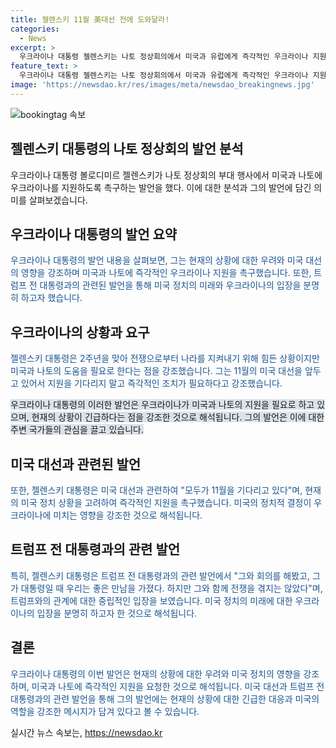 ```yaml
---
title: 젤렌스키 11월 美대선 전에 도와달라!
categories:
  - News
excerpt: >
  우크라이나 대통령 젤렌스키는 나토 정상회의에서 미국과 유럽에게 즉각적인 우크라이나 지원을 요구하며, 11월 대선을 기다리지 말라고 촉구했다. 또한, 트럼프 전 대통령과의 관련하여 그가 대통령이 되면 어떻게 행동할지 알 수 없다고 말했으며, 트럼프가 전쟁을 어떻게 끝낼지에 대한 구체적 계획을 요구했다. 이는 현재의 정세와 미래에 대한 우크라이나 대통령의 우려를 반영하는 발언이었다.
feature_text: >
  우크라이나 대통령 젤렌스키는 나토 정상회의에서 미국과 유럽에게 즉각적인 우크라이나 지원을 요구하며, 11월 대선을 기다리지 말라고 촉구했다. 또한, 트럼프 전 대통령과의 관련하여 그가 대통령이 되면 어떻게 행동할지 알 수 없다고 말했으며, 트럼프가 전쟁을 어떻게 끝낼지에 대한 구체적 계획을 요구했다. 이는 현재의 정세와 미래에 대한 우크라이나 대통령의 우려를 반영하는 발언이었다.
image: 'https://newsdao.kr/res/images/meta/newsdao_breakingnews.jpg'
---
```


<p><img src="https://newsdao.kr/res/images/meta/newsdao_breakingnews.jpg" alt="bookingtag 속보" /></p>

<h2>젤렌스키 대통령의 나토 정상회의 발언 분석</h2>

<p data-ke-size="size16">우크라이나 대통령 볼로디미르 젤렌스키가 나토 정상회의 부대 행사에서 미국과 나토에 우크라이나를 지원하도록 촉구하는 발언을 했다. 이에 대한 분석과 그의 발언에 담긴 의미를 살펴보겠습니다.</p>

<h2 data-ke-size="size26">우크라이나 대통령의 발언 요약</h2>

<p><span style="color: #1a5490;">우크라이나 대통령의 발언 내용을 살펴보면, 그는 현재의 상황에 대한 우려와 미국 대선의 영향을 강조하며 미국과 나토에 즉각적인 우크라이나 지원을 촉구했습니다. 또한, 트럼프 전 대통령과의 관련된 발언을 통해 미국 정치의 미래와 우크라이나의 입장을 분명히 하고자 했습니다.</span></p>

<h2 data-ke-size="size26">우크라이나의 상황과 요구</h2>

<p><span style="color: #1a5490;">젤렌스키 대통령은 2주년을 맞아 전쟁으로부터 나라를 지켜내기 위해 힘든 상황이지만 미국과 나토의 도움을 필요로 한다는 점을 강조했습니다. 그는 11월의 미국 대선을 앞두고 있어서 지원을 기다리지 말고 즉각적인 조치가 필요하다고 강조했습니다.</span></p>

<p><span style="background-color: #21538527;">우크라이나 대통령의 이러한 발언은 우크라이나가 미국과 나토의 지원을 필요로 하고 있으며, 현재의 상황이 긴급하다는 점을 강조한 것으로 해석됩니다. 그의 발언은 이에 대한 주변 국가들의 관심을 끌고 있습니다.</span></p>

<h2 data-ke-size="size26">미국 대선과 관련된 발언</h2>

<p><span style="color: #1a5490;">또한, 젤렌스키 대통령은 미국 대선과 관련하여 "모두가 11월을 기다리고 있다"며, 현재의 미국 정치 상황을 고려하여 즉각적인 지원을 촉구했습니다. 미국의 정치적 결정이 우크라이나에 미치는 영향을 강조한 것으로 해석됩니다.</span></p>

<h2 data-ke-size="size26">트럼프 전 대통령과의 관련 발언</h2>

<p><span style="color: #1a5490;">특히, 젤렌스키 대통령은 트럼프 전 대통령과의 관련 발언에서 "그와 회의를 해봤고, 그가 대통령일 때 우리는 좋은 만남을 가졌다. 하지만 그와 함께 전쟁을 겪지는 않았다"며, 트럼프와의 관계에 대한 중립적인 입장을 보였습니다. 미국 정치의 미래에 대한 우크라이나의 입장을 분명히 하고자 한 것으로 해석됩니다.</span></p>

<h2 data-ke-size="size26">결론</h2>

<p><span style="color: #1a5490;">우크라이나 대통령의 이번 발언은 현재의 상황에 대한 우려와 미국 정치의 영향을 강조하며, 미국과 나토에 즉각적인 지원을 요청한 것으로 해석됩니다. 미국 대선과 트럼프 전 대통령과의 관련 발언을 통해 그의 발언에는 현재의 상황에 대한 긴급한 대응과 미국의 역할을 강조한 메시지가 담겨 있다고 볼 수 있습니다.</span></p>
실시간 뉴스 속보는, <a href="https://newsdao.kr" rel="dofollow">https://newsdao.kr</a>


